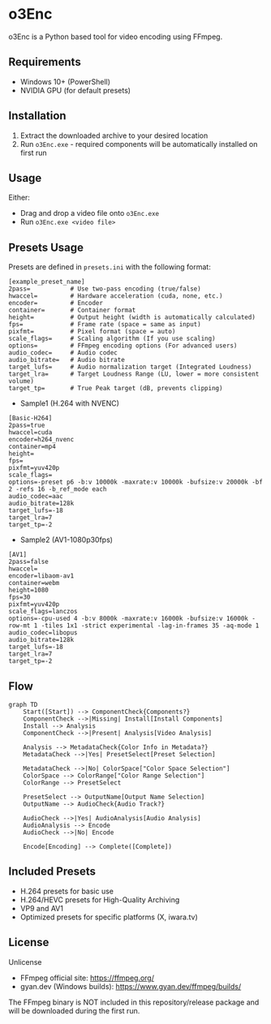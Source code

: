 # o3Enc

o3Enc is a Python based tool for video encoding using FFmpeg.

## Requirements

- Windows 10+ (PowerShell)
- NVIDIA GPU (for default presets)

## Installation

1. Extract the downloaded archive to your desired location
2. Run `o3Enc.exe` - required components will be automatically installed on first run

## Usage

Either:
- Drag and drop a video file onto `o3Enc.exe`
- Run `o3Enc.exe <video file>`

## Presets Usage

Presets are defined in `presets.ini` with the following format:

```
[example_preset_name]
2pass=           # Use two-pass encoding (true/false)
hwaccel=         # Hardware acceleration (cuda, none, etc.)
encoder=         # Encoder
container=       # Container format
height=          # Output height (width is automatically calculated)
fps=             # Frame rate (space = same as input)
pixfmt=          # Pixel format (space = auto)
scale_flags=     # Scaling algorithm (If you use scaling)
options=         # FFmpeg encoding options (For advanced users)
audio_codec=     # Audio codec
audio_bitrate=   # Audio bitrate
target_lufs=     # Audio normalization target (Integrated Loudness)
target_lra=      # Target Loudness Range (LU, lower = more consistent volume)
target_tp=       # True Peak target (dB, prevents clipping)
```

- Sample1 (H.264 with NVENC)
```
[Basic-H264]
2pass=true
hwaccel=cuda
encoder=h264_nvenc
container=mp4
height=
fps=
pixfmt=yuv420p
scale_flags=
options=-preset p6 -b:v 10000k -maxrate:v 10000k -bufsize:v 20000k -bf 2 -refs 16 -b_ref_mode each
audio_codec=aac
audio_bitrate=128k
target_lufs=-18
target_lra=7
target_tp=-2
```

- Sample2 (AV1-1080p30fps)
```
[AV1]
2pass=false
hwaccel=
encoder=libaom-av1
container=webm
height=1080
fps=30
pixfmt=yuv420p
scale_flags=lanczos
options=-cpu-used 4 -b:v 8000k -maxrate:v 16000k -bufsize:v 16000k -row-mt 1 -tiles 1x1 -strict experimental -lag-in-frames 35 -aq-mode 1
audio_codec=libopus
audio_bitrate=128k
target_lufs=-18
target_lra=7
target_tp=-2
```

## Flow

```mermaid
graph TD
    Start([Start]) --> ComponentCheck{Components?}
    ComponentCheck -->|Missing| Install[Install Components]
    Install --> Analysis
    ComponentCheck -->|Present| Analysis[Video Analysis]
    
    Analysis --> MetadataCheck{Color Info in Metadata?}
    MetadataCheck -->|Yes| PresetSelect[Preset Selection]
    
    MetadataCheck -->|No| ColorSpace["Color Space Selection"]
    ColorSpace --> ColorRange["Color Range Selection"]
    ColorRange --> PresetSelect
    
    PresetSelect --> OutputName[Output Name Selection]
    OutputName --> AudioCheck{Audio Track?}
    
    AudioCheck -->|Yes| AudioAnalysis[Audio Analysis]
    AudioAnalysis --> Encode
    AudioCheck -->|No| Encode
    
    Encode[Encoding] --> Complete([Complete])
```

## Included Presets

- H.264 presets for basic use
- H.264/HEVC presets for High-Quality Archiving
- VP9 and AV1
- Optimized presets for specific platforms (X, iwara.tv)

## License

Unlicense

- FFmpeg official site: https://ffmpeg.org/
- gyan.dev (Windows builds): https://www.gyan.dev/ffmpeg/builds/

The FFmpeg binary is NOT included in this repository/release package and will be downloaded during the first run.